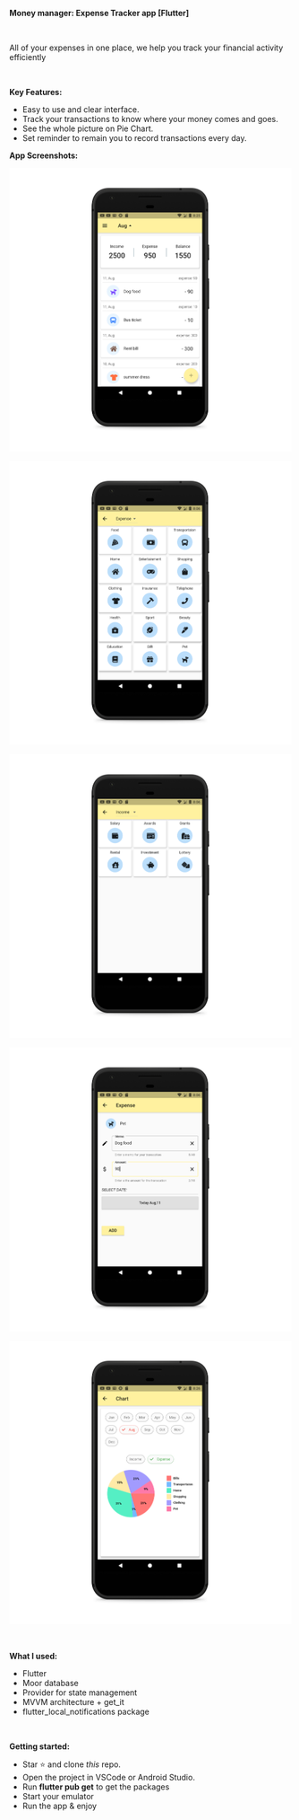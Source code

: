 <p><strong>Money manager: Expense Tracker app [Flutter]</strong></p>
<p><strong>&nbsp;</strong></p>
<p>All of your expenses in one place, we help you track your financial activity efficiently</p>
<p>&nbsp;</p>
<p><strong>Key Features: </strong></p>
<ul>
<li>Easy to use and clear interface.</li>
<li>Track your transactions to know where your money comes and goes.</li>
<li>See the whole picture on Pie Chart.</li>
<li>Set reminder to remain you to record transactions every day.</li>
</ul>
<p><strong>App Screenshots: </strong></p>

![](screenshots/1.png)

![](screenshots/2.png)

![](screenshots/3.png)

![](screenshots/4.png)

![](screenshots/5.png)

<p><strong>&nbsp;</strong></p>
<p><strong>What I used: </strong></p>
<ul>
<li>Flutter</li>
<li>Moor database</li>
<li>Provider for state management</li>
<li>MVVM architecture + get_it</li>
<li>flutter_local_notifications package</li>
</ul>
<p><strong>&nbsp;</strong></p>
<p><strong>Getting started: </strong></p>
<ul>
<li>Star&nbsp;⭐&nbsp;and clone&nbsp;<em>this</em>&nbsp;repo.</li>
<li>Open the project in VSCode or Android Studio.</li>
<li>Run <strong>flutter pub get</strong> to get the packages</li>
<li>Start your emulator</li>
<li>Run the app &amp; enjoy</li>
</ul>
